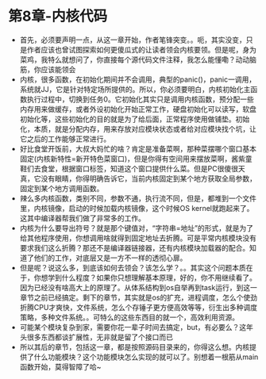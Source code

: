 # 第8章-内核代码

* 首先，必须要声明一点，从这一章开始，作者笔锋突变。。呃，其实没变，只是作者应该也曾试图探索如何更傻瓜式的让读者领会内核要领。但是呢，身为菜鸡，我特么就想问了，你直接每个源代码文件注释，我怎么能懂嘞？动动脑筋，你应该能领会
* 内核，很多函数，在初始化期间并不会调用，典型的panic()，panic一调用，系统就JJ，它是针对特定场所提供的。所以，你必须要明白，内核初始化主函数执行过程中，切换到任务0。它初始化其实只是调用内核函数，预分配一些内存用来做缓存，或者外设初始化开始正常工作，硬盘初始化可以读写，软盘初始化等，这些初始化的目的就是为了给后面，正常程序使用做铺垫。初始化，本质，就是分配内存，用来存放对应模块状态或者给对应模块找个坑，让它之后的工作能够正常进行。
* 好比食堂开饭前，大叔大妈忙的啥？肯定是准备菜啊，那种菜摆哪个窗口基本固定(内核新特性=新开特色菜窗口)，但是你得有空间用来摆放菜啊，酱紫童鞋们去食堂，根据窗口标签，知道这个窗口提供什么菜。但是PC很傻很天真，它没有眼睛，你得明确告诉它，当前内核固定到某个地方获取全局参数，固定到某个地方调用函数。
* 辣么多内核函数，类别不同，参数不通，执行流不同，但是，都堆到一个文件里，内核镜像，启动的时候加载内核镜像，这个时候OS kernel就跑起来了。这其中编译器帮我们做了非常多的工作。
* 内核为什么要导出符号？就是那个键值对，“字符串=地址”的形式，就是为了给其他程序使用，你想调用啥就得到固定地址去折腾。可是平常内核模块没有要求我们这么折腾？那还不是编译器链接器，还有内核模块加载器的配合。知道了他们的工作，对底层又是一方不一样的透彻心扉。
* 但是呢？说这么多，到底该如何去领会？该怎么学？。。其实这个问题本质在于，你想学到什么程度？如果你只想理解基本原理，好的，你不用继续看了。因为已经没有啥高大上的原理了。从体系结构到os自举再到task运行，到这一章节之前已经搞定。剩下的章节，其实就是os的扩充，进程调度，怎么个使劲折腾CPU才爽快，文件系统，怎么个存锤子更方便高效等等，衍生出多种调度策略，多种文件系统。。可特么的这些东西目的就一个，高效利用资源。
* 可能某个模块复杂到家，需要你花一辈子时间去搞定，but，有必要么？这年头很多东西都谈扩展性，无非就是留了个接口而已
* 所以其后的章节，包括这一章，都是按照源码目录来的，你得这么想。内核提供了什么功能模块？这个功能模块怎么实现的就可以了。别想着一根筋从main函数开始，莫得智障了哈~
